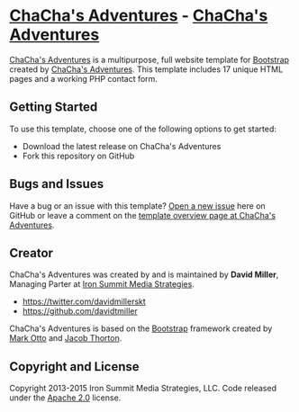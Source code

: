 # [ChaCha's Adventures](http://startbootstrap.com/) - [ChaCha's Adventures](http://startbootstrap.com/template-overviews/modern-business/)

[ChaCha's Adventures](http://startbootstrap.com/template-overviews/modern-business/) is a multipurpose, full website template for [Bootstrap](http://getbootstrap.com/) created by [ChaCha's Adventures](http://startbootstrap.com/). This template includes 17 unique HTML pages and a working PHP contact form.

## Getting Started

To use this template, choose one of the following options to get started:
* Download the latest release on ChaCha's Adventures
* Fork this repository on GitHub

## Bugs and Issues

Have a bug or an issue with this template? [Open a new issue](https://github.com/IronSummitMedia/startbootstrap-modern-business/issues) here on GitHub or leave a comment on the [template overview page at ChaCha's Adventures](http://startbootstrap.com/template-overviews/modern-business/).

## Creator

ChaCha's Adventures was created by and is maintained by **David Miller**, Managing Parter at [Iron Summit Media Strategies](http://www.ironsummitmedia.com/).

* https://twitter.com/davidmillerskt
* https://github.com/davidtmiller

ChaCha's Adventures is based on the [Bootstrap](http://getbootstrap.com/) framework created by [Mark Otto](https://twitter.com/mdo) and [Jacob Thorton](https://twitter.com/fat).

## Copyright and License

Copyright 2013-2015 Iron Summit Media Strategies, LLC. Code released under the [Apache 2.0](https://github.com/IronSummitMedia/startbootstrap-modern-business/blob/gh-pages/LICENSE) license.